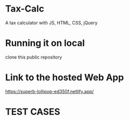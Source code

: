 # Tax-Calc
A tax calculator with JS, HTML, CSS, jQuery

# Running it on local
clone this public repository

# Link to the hosted Web App
https://superb-lollipop-ed350f.netlify.app/

# TEST CASES
 
